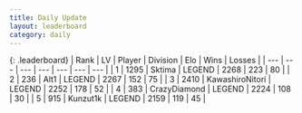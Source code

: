```yaml
---
title: Daily Update
layout: leaderboard
category: daily
---
```


{: .leaderboard}
| Rank | LV | Player | Division | Elo | Wins | Losses |
| --- | --- | --- | --- | --- | --- | --- |
| <span data-change="0">1</span> | 1295 | <span title="ID: 353063">Sktima</span> | LEGEND | <span data-change="0">2268</span> | <span data-change="0">223</span> | <span data-change="0">80</span> |
| <span data-change="0">2</span> | 236 | <span title="ID: 443550">Alt1</span> | LEGEND | <span data-change="0">2267</span> | <span data-change="0">152</span> | <span data-change="0">75</span> |
| <span data-change="0">3</span> | 2410 | <span title="ID: 164871">KawashiroNitori</span> | LEGEND | <span data-change="19">2252</span> | <span data-change="8">178</span> | <span data-change="1">52</span> |
| <span data-change="0">4</span> | 383 | <span title="ID: 202316">CrazyDiamond</span> | LEGEND | <span data-change="18">2224</span> | <span data-change="7">108</span> | <span data-change="1">30</span> |
| <span data-change="9">5</span> | 915 | <span title="ID: 392407">Kunzut1k</span> | LEGEND | <span data-change="55">2159</span> | <span data-change="32">119</span> | <span data-change="14">45</span> |